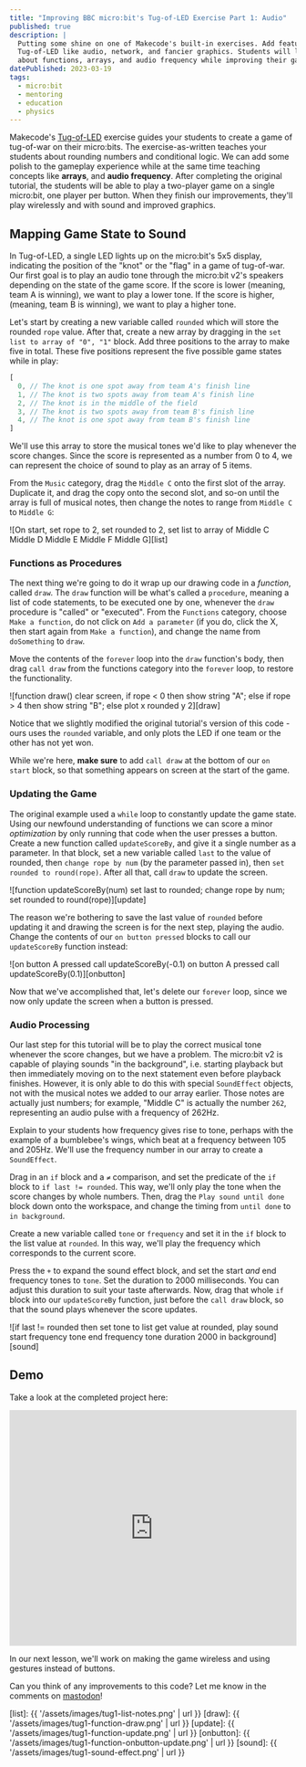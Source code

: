 ```yaml
---
title: "Improving BBC micro:bit's Tug-of-LED Exercise Part 1: Audio"
published: true
description: |
  Putting some shine on one of Makecode's built-in exercises. Add features to 
  Tug-of-LED like audio, network, and fancier graphics. Students will learn 
  about functions, arrays, and audio frequency while improving their gameplay.
datePublished: 2023-03-19
tags:
  - micro:bit
  - mentoring
  - education
  - physics
---
```


Makecode's [Tug-of-LED][orig] exercise guides your students to create a game of 
tug-of-war on their micro:bits. The exercise-as-written teaches your students 
about rounding numbers and conditional logic. We can add some polish to the 
gameplay experience while at the same time teaching concepts like **arrays**, 
and **audio frequency**. After completing the original tutorial, the students 
will be able to play a two-player game on a single micro:bit, one player per 
button. When they finish our improvements, they'll play wirelessly and with 
sound and improved graphics.

## Mapping Game State to Sound

In Tug-of-LED, a single LED lights up on the micro:bit's 5x5 display, indicating 
the position of the "knot" or the "flag" in a game of tug-of-war.
Our first goal is to play an audio tone through the micro:bit v2's speakers 
depending on the state of the game score. If the score is lower (meaning, team A 
is winning), we want to play a lower tone. If the score is higher, (meaning, 
team B is winning), we want to play a higher tone.

Let's start by creating a new variable called `rounded` which will store the 
rounded `rope` value. After that, create a new array by dragging in the `set 
list to array of "0", "1"` block. Add three positions to the array to make five 
in total. These five positions represent the five possible game states while in 
play:

```js
[
  0, // The knot is one spot away from team A's finish line
  1, // The knot is two spots away from team A's finish line
  2, // The knot is in the middle of the field
  3, // The knot is two spots away from team B's finish line
  4, // The knot is one spot away from team B's finish line
]
```

We'll use this array to store the musical tones we'd like to play whenever the 
score changes. Since the score is represented as a number from 0 to 4, we can 
represent the choice of sound to play as an array of 5 items.

From the `Music` category, drag the `Middle C` onto the first slot of the array. 
Duplicate it, and drag the copy onto the second slot, and so-on until the array 
is full of musical notes, then change the notes to range from `Middle C` to 
`Middle G`:

![On start, set rope to 2, set rounded to 2, set list to array of Middle C Middle D Middle E Middle F Middle G][list]

### Functions as Procedures

The next thing we're going to do it wrap up our drawing code in a *function*, 
called `draw`. The `draw` function will be what's called a `procedure`, meaning 
a list of code statements, to be executed one by one, whenever the `draw` 
procedure is "called" or "executed". From the `Functions` category, choose `Make a function`,
do not click on `Add a parameter` (if you do, click the X, then start again from 
`Make a function`), and change the name from `doSomething` to `draw`.

Move the contents of the `forever` loop into the `draw` function's body, then 
drag `call draw` from the functions category into the `forever` loop, to restore 
the functionality.

![function draw() clear screen, if rope < 0 then show string "A"; else if rope > 4 then show string "B"; else plot x rounded y 2][draw]

Notice that we slightly modified the original tutorial's version of this code - 
ours uses the `rounded` variable, and only plots the LED if one team or the 
other has not yet won.

While we're here, **make sure** to add `call draw` at the bottom of our `on 
start` block, so that something appears on screen at the start of the game.

### Updating the Game

The original example used a `while` loop to constantly update the game state. 
Using our newfound understanding of functions we can score a minor 
*optimization* by only running that code when the user presses a button. Create 
a new function called `updateScoreBy`, and give it a single number as a 
parameter. In that block, set a new variable called `last` to the value of 
rounded, then `change rope by num` (by the parameter passed in), then `set 
rounded to round(rope)`. After all that, call `draw` to update the screen.

![function updateScoreBy(num) set last to rounded; change rope by num; set rounded to round(rope)][update]

The reason we're bothering to save the last value of `rounded` before updating 
it and drawing the screen is for the next step, playing the audio. Change the 
contents of our `on button pressed` blocks to call our `updateScoreBy` function 
instead:

![on button A pressed call updateScoreBy(-0.1) on button A pressed call 
updateScoreBy(0.1)][onbutton]

Now that we've accomplished that, let's delete our `forever` loop, since we now 
only update the screen when a button is pressed.

### Audio Processing

Our last step for this tutorial will be to play the correct musical tone 
whenever the score changes, but we have a problem. The micro:bit v2 is capable 
of playing sounds "in the background", i.e. starting playback but then 
immediately moving on to the next statement even before playback finishes. 
However, it is only able to do this with special `SoundEffect` objects, not with 
the musical notes we added to our array earlier. Those notes are actually just 
numbers; for example, "Middle C" is actually the number `262`, representing an 
audio pulse with a frequency of 262Hz.

Explain to your students how frequency gives rise to tone, perhaps with the 
example of a bumblebee's wings, which beat at a frequency between 105 and 205Hz. 
We'll use the frequency number in our array to create a `SoundEffect`.

Drag in an `if` block and a `≠` comparison, and set the predicate of the `if` 
block to `if last != rounded`. This way, we'll only play the tone when the score 
changes by whole numbers. Then, drag the `Play sound until done` block down onto 
the workspace, and change the timing from `until done` to `in background`.

Create a new variable called `tone` or `frequency` and set it in the `if` block 
to the list value at `rounded`. In this way, we'll play the frequency which 
corresponds to the current score.

Press the `+` to expand the sound effect block, and set the start *and* end 
frequency tones to `tone`. Set the duration to 2000 milliseconds. You can adjust 
this duration to suit your taste afterwards. Now, drag that whole `if` block 
into our `updateScoreBy` function, just before the `call draw` block, so that 
the sound plays whenever the score updates.

![if last != rounded then set tone to list get value at rounded, play sound 
start frequency tone end frequency tone duration 2000 in background][sound]

## Demo
Take a look at the completed project here:

<div style="position:relative;height:0;padding-bottom:81.97%;overflow:hidden;">
  <iframe src="https://makecode.microbit.org/---run?id=_bUgM2i0qCVTj"
          style="position:absolute;top:0;left:0;width:100%;height:100%;"
          allowfullscreen="allowfullscreen" sandbox="allow-popups allow-forms
          allow-scripts allow-same-origin" frameborder="0"></iframe>
</div>

In our next lesson, we'll work on making the game wireless and using gestures 
instead of buttons.

Can you think of any improvements to this code? Let me know in the comments on 
[mastodon](https://social.bennypowers.dev/tags/MicroBit)!

[orig]: https://makecode.microbit.org/projects/tug-of-led
[list]: {{ '/assets/images/tug1-list-notes.png' | url }}
[draw]: {{ '/assets/images/tug1-function-draw.png' | url }}
[update]: {{ '/assets/images/tug1-function-update.png' | url }}
[onbutton]: {{ '/assets/images/tug1-function-onbutton-update.png' | url }}
[sound]: {{ '/assets/images/tug1-sound-effect.png' | url }}
